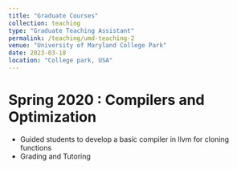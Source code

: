 ```yaml
---
title: "Graduate Courses"
collection: teaching
type: "Graduate Teaching Assistant"
permalink: /teaching/umd-teaching-2
venue: "University of Maryland College Park"
date: 2023-03-18
location: "College park, USA"
---
```


Spring 2020 : Compilers and Optimization
======
* Guided students to develop a basic compiler in llvm for cloning functions
* Grading and Tutoring

